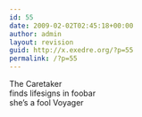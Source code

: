 ```yaml
---
id: 55
date: 2009-02-02T02:45:18+00:00
author: admin
layout: revision
guid: http://x.exedre.org/?p=55
permalink: /?p=55
---
```

<span class="status_text">The Caretaker<br /> finds lifesigns in foobar<br /> she&#8217;s a fool Voyager</span>